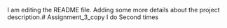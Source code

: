 I am editing the README file. Adding some more details about the project description.# Assignment_3_copy
I do Second times
